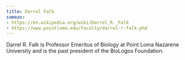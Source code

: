 ```yaml
---
title: Darrel Falk
sameas:
- https://en.wikipedia.org/wiki/Darrel_R._Falk
- https://www.pointloma.edu/faculty/darrel-r-falk-phd
---
```

Darrel R. Falk is Professor Emeritus of Biology at Point Loma Nazarene University and is the past president of the BioLogos Foundation.
